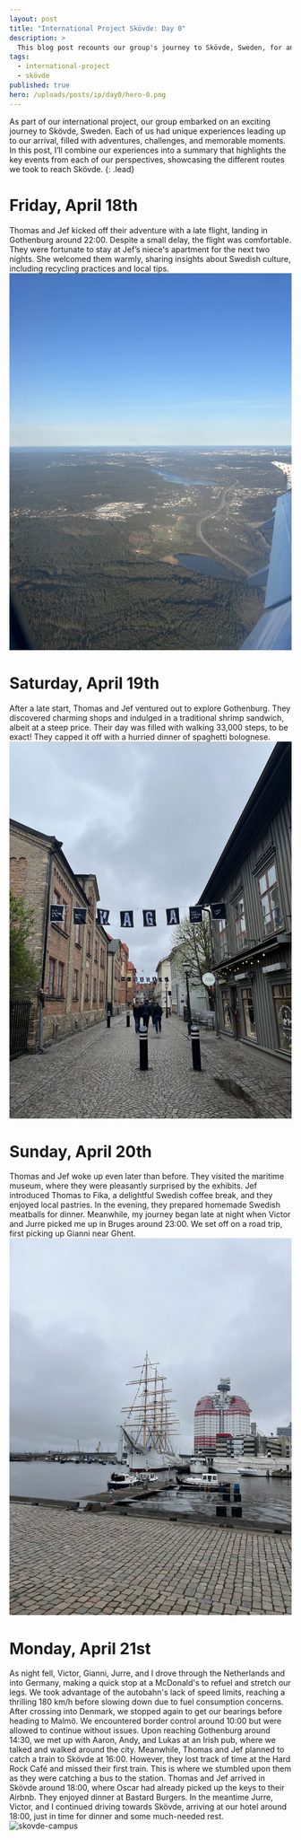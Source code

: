 ```yaml
---
layout: post
title: "International Project Skövde: Day 0"
description: >
  This blog post recounts our group's journey to Skövde, Sweden, for an international project. It highlights Thomas and Jef's adventures in Gothenburg, where they explored the city and embraced Swedish culture, alongside Waut, Victor, Gianni, and Jurre's road trip from Bruges. The narrative captures the memorable moments and challenges of our travels, culminating in our arrival in Skövde, ready for the project ahead.
tags:
  - international-project
  - skövde
published: true
hero: /uploads/posts/ip/day0/hero-0.png
---
```


As part of our international project, our group embarked on an exciting journey to Skövde, Sweden. Each of us had unique experiences leading up to our arrival, filled with adventures, challenges, and memorable moments. In this post, I’ll combine our experiences into a summary that highlights the key events from each of our perspectives, showcasing the different routes we took to reach Skövde.
{: .lead}

# Friday, April 18th
Thomas and Jef kicked off their adventure with a late flight, landing in Gothenburg around 22:00. Despite a small delay, the flight was comfortable. They were fortunate to stay at Jef’s niece's apartment for the next two nights. She welcomed them warmly, sharing insights about Swedish culture, including recycling practices and local tips.
![bird-eye-view](/uploads/posts/ip/day0/bird-eye-view.jpg)

# Saturday, April 19th
After a late start, Thomas and Jef ventured out to explore Gothenburg. They discovered charming shops and indulged in a traditional shrimp sandwich, albeit at a steep price. Their day was filled with walking 33,000 steps, to be exact! They capped it off with a hurried dinner of spaghetti bolognese.
![gothenburg](/uploads/posts/ip/day0/gothenburg.jpg)

# Sunday, April 20th
Thomas and Jef woke up even later than before. They visited the maritime museum, where they were pleasantly surprised by the exhibits. Jef introduced Thomas to Fika, a delightful Swedish coffee break, and they enjoyed local pastries. In the evening, they prepared homemade Swedish meatballs for dinner.
Meanwhile, my journey began late at night when Victor and Jurre picked me up in Bruges around 23:00. We set off on a road trip, first picking up Gianni near Ghent.
![boat](/uploads/posts/ip/day0/boat.jpg)

# Monday, April 21st
As night fell, Victor, Gianni, Jurre, and I drove through the Netherlands and into Germany, making a quick stop at a McDonald's to refuel and stretch our legs. We took advantage of the autobahn's lack of speed limits, reaching a thrilling 180 km/h before slowing down due to fuel consumption concerns.
After crossing into Denmark, we stopped again to get our bearings before heading to Malmö. We encountered border control around 10:00 but were allowed to continue without issues. Upon reaching Gothenburg around 14:30, we met up with Aaron, Andy, and Lukas at an Irish pub, where we talked and walked around the city.
Meanwhile, Thomas and Jef planned to catch a train to Skövde at 16:00. However, they lost track of time at the Hard Rock Café and missed their first train. This is where we stumbled upon them as they were catching a bus to the station. Thomas and Jef arrived in Skövde around 18:00, where Oscar had already picked up the keys to their Airbnb. They enjoyed dinner at Bastard Burgers. In the meantime Jurre, Victor, and I continued driving towards Skövde, arriving at our hotel around 18:00, just in time for dinner and some much-needed rest.
![skovde-campus](/uploads/posts/ip/day0/skovde-campus.jpg)
